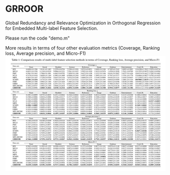 # GRROOR
Global Redundancy and Relevance Optimization in Orthogonal Regression for Embedded Multi-label Feature Selection.

Please run the code "demo.m"

More results in terms of four other evaluation metrics (Coverage, Ranking loss, Average precision, and Micro-F1)
![Comparison results of multi-label feature selection methods in terms of Coverage, Ranking loss, Average precision, and Micro-F1](https://github.com/MLFS-GRROOR/GRROOR/blob/main/Table.jpg)
